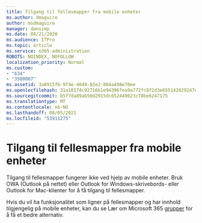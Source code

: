 ```yaml
---
title: Tilgang til fellesmapper fra mobile enheter
ms.author: dmaguire
author: msdmaguire
manager: dansimp
ms.date: 04/21/2020
ms.audience: ITPro
ms.topic: article
ms.service: o365-administration
ROBOTS: NOINDEX, NOFOLLOW
localization_priority: Normal
ms.custom:
- "634"
- "3500007"
ms.assetid: 3a0915f6-9f4e-4049-82e2-804a498e70ee
ms.openlocfilehash: 31a18174c92716b1e94396fea9a772fc8f2d3e655142029247e6e99dae18b03a
ms.sourcegitcommit: b5f7da89a650d2915dc652449623c78be6247175
ms.translationtype: MT
ms.contentlocale: nb-NO
ms.lasthandoff: 08/05/2021
ms.locfileid: "53911275"
---
```

# <a name="public-folder-access-from-mobile-devices"></a>Tilgang til fellesmapper fra mobile enheter

Tilgang til fellesmapper fungerer ikke ved hjelp av mobile enheter. Bruk OWA (Outlook på nettet) eller Outlook for Windows-skrivebords- eller Outlook for Mac-klienter for å få tilgang til fellesmapper.

Hvis du vil ha funksjonalitet som ligner på fellesmapper og har innhold tilgjengelig på mobile enheter, kan du se Lær om Microsoft 365 [grupper](https://support.office.com/article/learn-about-office-365-groups-b565caa1-5c40-40ef-9915-60fdb2d97fa2) for å få et bedre alternativ.
  